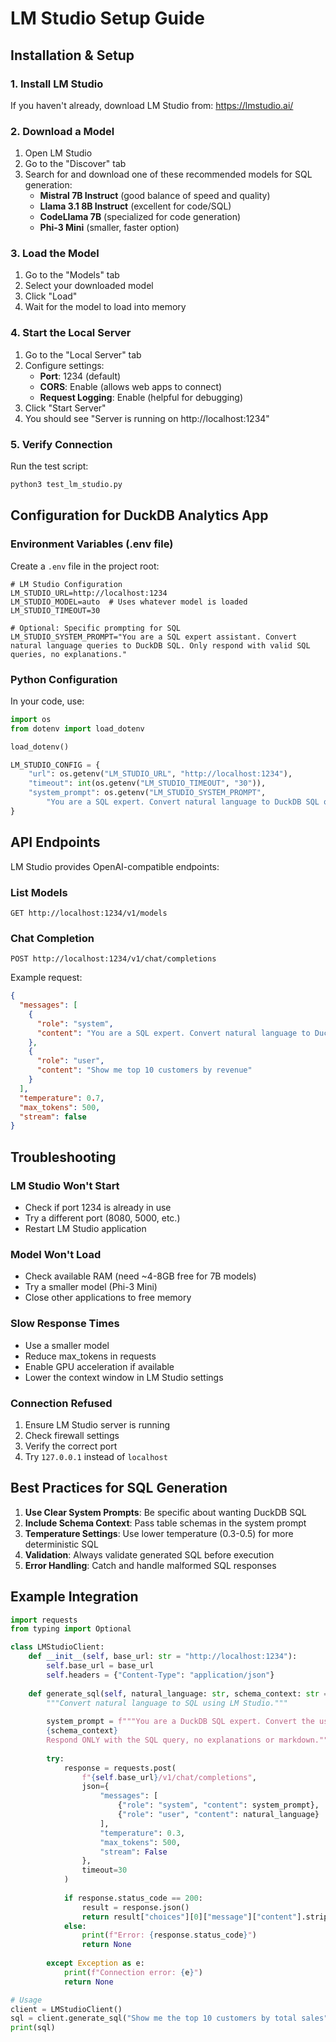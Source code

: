 # LM Studio Setup Guide

## Installation & Setup

### 1. Install LM Studio

If you haven't already, download LM Studio from: https://lmstudio.ai/

### 2. Download a Model

1. Open LM Studio
2. Go to the "Discover" tab
3. Search for and download one of these recommended models for SQL generation:
   - **Mistral 7B Instruct** (good balance of speed and quality)
   - **Llama 3.1 8B Instruct** (excellent for code/SQL)
   - **CodeLlama 7B** (specialized for code generation)
   - **Phi-3 Mini** (smaller, faster option)

### 3. Load the Model

1. Go to the "Models" tab
2. Select your downloaded model
3. Click "Load" 
4. Wait for the model to load into memory

### 4. Start the Local Server

1. Go to the "Local Server" tab
2. Configure settings:
   - **Port**: 1234 (default)
   - **CORS**: Enable (allows web apps to connect)
   - **Request Logging**: Enable (helpful for debugging)
3. Click "Start Server"
4. You should see "Server is running on http://localhost:1234"

### 5. Verify Connection

Run the test script:
```bash
python3 test_lm_studio.py
```

## Configuration for DuckDB Analytics App

### Environment Variables (.env file)

Create a `.env` file in the project root:
```env
# LM Studio Configuration
LM_STUDIO_URL=http://localhost:1234
LM_STUDIO_MODEL=auto  # Uses whatever model is loaded
LM_STUDIO_TIMEOUT=30

# Optional: Specific prompting for SQL
LM_STUDIO_SYSTEM_PROMPT="You are a SQL expert assistant. Convert natural language queries to DuckDB SQL. Only respond with valid SQL queries, no explanations."
```

### Python Configuration

In your code, use:
```python
import os
from dotenv import load_dotenv

load_dotenv()

LM_STUDIO_CONFIG = {
    "url": os.getenv("LM_STUDIO_URL", "http://localhost:1234"),
    "timeout": int(os.getenv("LM_STUDIO_TIMEOUT", "30")),
    "system_prompt": os.getenv("LM_STUDIO_SYSTEM_PROMPT", 
        "You are a SQL expert. Convert natural language to DuckDB SQL queries.")
}
```

## API Endpoints

LM Studio provides OpenAI-compatible endpoints:

### List Models
```
GET http://localhost:1234/v1/models
```

### Chat Completion
```
POST http://localhost:1234/v1/chat/completions
```

Example request:
```json
{
  "messages": [
    {
      "role": "system",
      "content": "You are a SQL expert. Convert natural language to DuckDB SQL."
    },
    {
      "role": "user",
      "content": "Show me top 10 customers by revenue"
    }
  ],
  "temperature": 0.7,
  "max_tokens": 500,
  "stream": false
}
```

## Troubleshooting

### LM Studio Won't Start
- Check if port 1234 is already in use
- Try a different port (8080, 5000, etc.)
- Restart LM Studio application

### Model Won't Load
- Check available RAM (need ~4-8GB free for 7B models)
- Try a smaller model (Phi-3 Mini)
- Close other applications to free memory

### Slow Response Times
- Use a smaller model
- Reduce max_tokens in requests
- Enable GPU acceleration if available
- Lower the context window in LM Studio settings

### Connection Refused
1. Ensure LM Studio server is running
2. Check firewall settings
3. Verify the correct port
4. Try `127.0.0.1` instead of `localhost`

## Best Practices for SQL Generation

1. **Use Clear System Prompts**: Be specific about wanting DuckDB SQL
2. **Include Schema Context**: Pass table schemas in the system prompt
3. **Temperature Settings**: Use lower temperature (0.3-0.5) for more deterministic SQL
4. **Validation**: Always validate generated SQL before execution
5. **Error Handling**: Catch and handle malformed SQL responses

## Example Integration

```python
import requests
from typing import Optional

class LMStudioClient:
    def __init__(self, base_url: str = "http://localhost:1234"):
        self.base_url = base_url
        self.headers = {"Content-Type": "application/json"}
    
    def generate_sql(self, natural_language: str, schema_context: str = "") -> Optional[str]:
        """Convert natural language to SQL using LM Studio."""
        
        system_prompt = f"""You are a DuckDB SQL expert. Convert the user's natural language query to valid DuckDB SQL.
        {schema_context}
        Respond ONLY with the SQL query, no explanations or markdown."""
        
        try:
            response = requests.post(
                f"{self.base_url}/v1/chat/completions",
                json={
                    "messages": [
                        {"role": "system", "content": system_prompt},
                        {"role": "user", "content": natural_language}
                    ],
                    "temperature": 0.3,
                    "max_tokens": 500,
                    "stream": False
                },
                timeout=30
            )
            
            if response.status_code == 200:
                result = response.json()
                return result["choices"][0]["message"]["content"].strip()
            else:
                print(f"Error: {response.status_code}")
                return None
                
        except Exception as e:
            print(f"Connection error: {e}")
            return None

# Usage
client = LMStudioClient()
sql = client.generate_sql("Show me the top 10 customers by total sales")
print(sql)
```